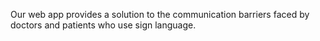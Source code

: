 Our web app provides a solution to the communication barriers faced by doctors and patients who use sign language. 
